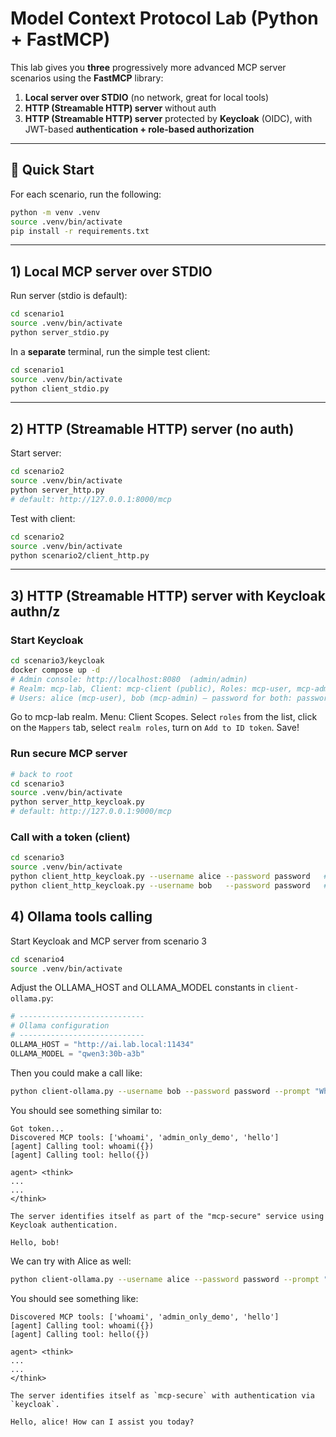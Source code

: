 # Model Context Protocol Lab (Python + FastMCP)

This lab gives you **three** progressively more advanced MCP server scenarios using the **FastMCP** library:

1) **Local server over STDIO** (no network, great for local tools)
2) **HTTP (Streamable HTTP) server** without auth
3) **HTTP (Streamable HTTP) server** protected by **Keycloak** (OIDC), with JWT-based **authentication + role-based authorization**

---

## 🚀 Quick Start

For each scenario, run the following:

```bash
python -m venv .venv
source .venv/bin/activate
pip install -r requirements.txt
```
---

## 1) Local MCP server over **STDIO**

Run server (stdio is default):
```bash
cd scenario1
source .venv/bin/activate
python server_stdio.py
```

In a **separate** terminal, run the simple test client:
```bash
cd scenario1
source .venv/bin/activate
python client_stdio.py
```

---

## 2) HTTP (Streamable HTTP) server (no auth)

Start server:
```bash
cd scenario2
source .venv/bin/activate
python server_http.py
# default: http://127.0.0.1:8000/mcp
```

Test with client:
```bash
cd scenario2
source .venv/bin/activate
python scenario2/client_http.py
```

---

## 3) HTTP (Streamable HTTP) server **with Keycloak authn/z**

### Start Keycloak
```bash
cd scenario3/keycloak
docker compose up -d
# Admin console: http://localhost:8080  (admin/admin)
# Realm: mcp-lab, Client: mcp-client (public), Roles: mcp-user, mcp-admin
# Users: alice (mcp-user), bob (mcp-admin) – password for both: password
```

Go to mcp-lab realm. Menu: Client Scopes. Select `roles` from the list, click on the `Mappers` tab, select `realm roles`, turn on `Add to ID token`. Save!

### Run secure MCP server
```bash
# back to root
cd scenario3
source .venv/bin/activate
python server_http_keycloak.py
# default: http://127.0.0.1:9000/mcp
```

### Call with a token (client)
```bash
cd scenario3
source .venv/bin/activate
python client_http_keycloak.py --username alice --password password   # has role mcp-user
python client_http_keycloak.py --username bob   --password password   # has role mcp-admin
```

## 4) Ollama tools calling

Start Keycloak and MCP server from scenario 3

```bash
cd scenario4
source .venv/bin/activate
```

Adjust the OLLAMA_HOST and OLLAMA_MODEL constants in `client-ollama.py`:

```python
# ----------------------------
# Ollama configuration
# ----------------------------
OLLAMA_HOST = "http://ai.lab.local:11434"
OLLAMA_MODEL = "qwen3:30b-a3b"
```

Then you could make a call like:

```bash
python client-ollama.py --username bob --password password --prompt "Who am I according to the server? Then say hello"
```

You should see something similar to:

```
Got token...
Discovered MCP tools: ['whoami', 'admin_only_demo', 'hello']
[agent] Calling tool: whoami({})
[agent] Calling tool: hello({})

agent> <think>
...
...
</think>

The server identifies itself as part of the "mcp-secure" service using Keycloak authentication. 

Hello, bob!
```

We can try with Alice as well:

```bash
python client-ollama.py --username alice --password password --prompt "Who am I according to the server? Then say hello"
```

You should see something like:

```
Discovered MCP tools: ['whoami', 'admin_only_demo', 'hello']
[agent] Calling tool: whoami({})
[agent] Calling tool: hello({})

agent> <think>
...
...
</think>

The server identifies itself as `mcp-secure` with authentication via `keycloak`. 

Hello, alice! How can I assist you today?
```

